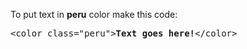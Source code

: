 To put text in <b>peru</b> color make this code:
<pre>&lt;color class="peru"&gt;<b>Text goes here!</b>&lt;/color&gt;</pre>
